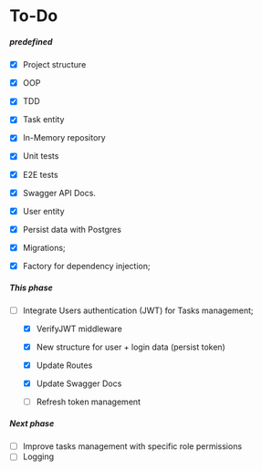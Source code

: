 # To-Do

##### predefined

- [x] Project structure
- [x] OOP
- [x] TDD
- [x] Task entity
- [x] In-Memory repository
- [x] Unit tests
- [x] E2E tests
- [x] Swagger API Docs.
- [x] User entity
- [x] Persist data with Postgres
- [x] Migrations;
- [x] Factory for dependency injection;


##### This phase

- [ ] Integrate Users authentication (JWT) for Tasks management;
    - [x] VerifyJWT middleware
    - [x] New structure for user + login data (persist token)
    - [x] Update Routes
    - [x] Update Swagger Docs
    - [ ] Refresh token management


##### Next phase

- [ ] Improve tasks management with specific role permissions
- [ ] Logging 